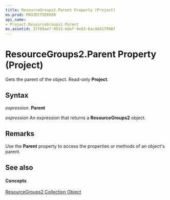 ```yaml
---
title: ResourceGroups2.Parent Property (Project)
ms.prod: PROJECTSERVER
api_name:
- Project.ResourceGroups2.Parent
ms.assetid: 37f89ae7-9933-6def-9e83-6ac4d417998f
---
```



# ResourceGroups2.Parent Property (Project)

Gets the parent of the object. Read-only  **Project**.


## Syntax

 _expression_. **Parent**

 _expression_ An expression that returns a **ResourceGroups2** object.


## Remarks

Use the  **Parent** property to access the properties or methods of an object's parent.


## See also


#### Concepts


[ResourceGroups2 Collection Object](resourcegroups2-object-project.md)

